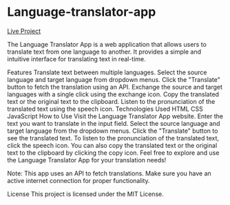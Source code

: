 ﻿# Language-translator-app
[Live Project](https://razelraz.github.io/Language-translator-app/)

The Language Translator App is a web application that allows users to translate text from one language to another. It provides a simple and intuitive interface for translating text in real-time.

Features
Translate text between multiple languages.
Select the source language and target language from dropdown menus.
Click the "Translate" button to fetch the translation using an API.
Exchange the source and target languages with a single click using the exchange icon.
Copy the translated text or the original text to the clipboard.
Listen to the pronunciation of the translated text using the speech icon.
Technologies Used
HTML
CSS
JavaScript
How to Use
Visit the Language Translator App website.
Enter the text you want to translate in the input field.
Select the source language and target language from the dropdown menus.
Click the "Translate" button to see the translated text.
To listen to the pronunciation of the translated text, click the speech icon.
You can also copy the translated text or the original text to the clipboard by clicking the copy icon.
Feel free to explore and use the Language Translator App for your translation needs!

Note: This app uses an API to fetch translations. Make sure you have an active internet connection for proper functionality.

License
This project is licensed under the MIT License.

